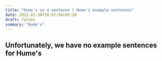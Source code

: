 ```yaml
---
title: "Hume's in a sentence | Hume's example sentences"
date: 2021-01-20T19:57:50+05:30
draft: falses
summary: "Hume's"
---
```

## Unfortunately, we have no example sentences for Hume's                 
